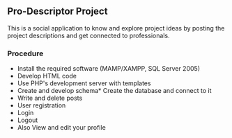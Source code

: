 
## Pro-Descriptor Project
 This is a social application to know and explore project ideas by posting the project descriptions and get connected to professionals.

### Procedure 
* Install the required software (MAMP/XAMPP, SQL Server 2005)
* Develop HTML code 
* Use PHP's development server with templates
 * Create and develop schema* Create the database and connect to it
* Write and delete posts
* User registration
* Login
* Logout
* Also View and edit your profile
